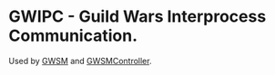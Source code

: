 # GWIPC - Guild Wars Interprocess Communication.

Used by [GWSM](https://github.com/Jonathan-Greve/GWSM) and [GWSMController](https://github.com/Jonathan-Greve/GWSMController).
